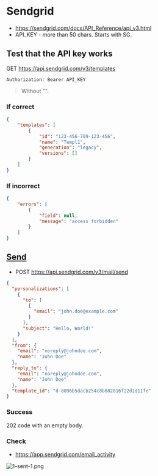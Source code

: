 # Sendgrid

* https://sendgrid.com/docs/API_Reference/api_v3.html
* API_KEY - more than 50 chars. Starts with SG.

## Test that the API key works

GET https://api.sendgrid.com/v3/templates

`Authorization: Bearer API_KEY`

> Without "".

### If correct

```json
{
    "templates": [
        {
            "id": "123-456-789-123-456",
            "name": "Templ1",
            "generation": "legacy",
            "versions": []
        }
    ]
}
```

### If incorrect

```json
{
    "errors": [
        {
            "field": null,
            "message": "access forbidden"
        }
    ]
}
```

## [Send](https://sendgrid.com/docs/API_Reference/api_v3.html)


* POST https://api.sendgrid.com/v3/mail/send

```json
{
  "personalizations": [
    {
      "to": [
        {
          "email": "john.doe@example.com"
        }
      ],
      "subject": "Hello, World!"
    }
  ],
  "from": {
    "email": "noreply@johndoe.com",
    "name": "John Doe"
  },
  "reply_to": {
    "email": "noreply@johndoe.com",
    "name": "John Doe"
  },
  "template_id": "d-8096b5dacb254c8b882816f22d1d11fe"
}
```

### Success

202 code with an empty body.

### Check

* https://app.sendgrid.com/email_activity

![1-sent-1.png](1-sent-1.png)